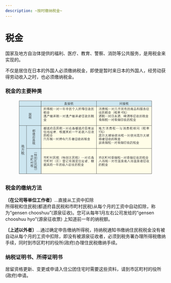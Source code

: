 ```yaml
---
description: ~按时缴纳税金~
---
```


# 税金

国家及地方自治体提供的福利、医疗、教育、警察、消防等公共服务，是用税金来实现的。

不仅是居住在日本的外国人必须缴纳税金，即使是暂时来日本的外国人，经劳动获得劳动收入之时，也必须缴纳税金。

### 税金的主要种类

<figure><img src="../../.gitbook/assets/スクリーンショット 2023-08-22 11.52.07.png" alt=""><figcaption></figcaption></figure>

### 税金的缴纳方法

**〔在公司等单位工作者〕**...直接从工资中扣除\
所得税和住民税(都道府县民税和市町村民税)从每个月的工资中自动扣除，称为“gensen chooshuu”(源泉征收)。您可从每年1月左右公司发给的“gensen chooshuu hyo”(源泉征收票) 上知道前一年的纳税额。

**〔上述以外者〕**...通过确定申告缴纳所得税，持纳税通知书缴纳住民税税金没有被自动从每个月的工资中扣除，即没有被源泉征收者，必须到税务署办理所得税缴纳手续，同时到市区町村的役所(政府)办理住民税缴纳手续。

### 纳税证明书、所得证明书

居留资格更新、变更或申请入住公团住宅时需要这些资料，请到市区町村的役所(政府)申请。
